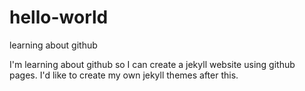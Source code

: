 # hello-world
learning about github

I'm learning about github so I can create a jekyll website using github pages. I'd like to create my own jekyll themes after this.
